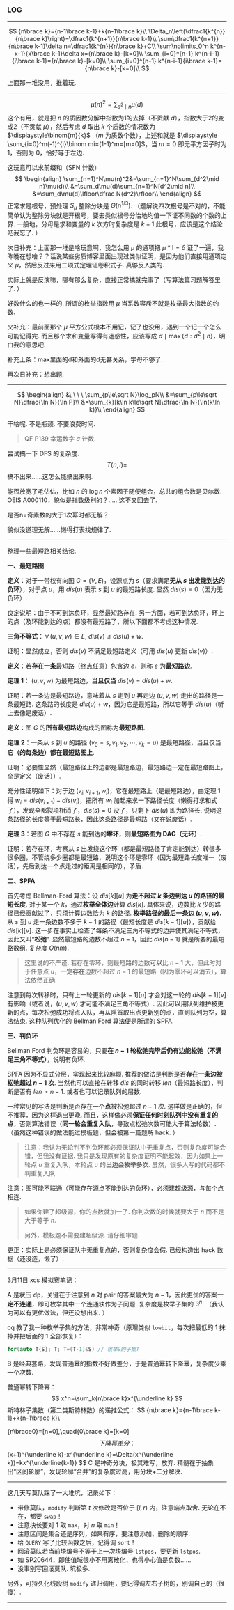 ### LOG

---

$$
{n\brace k}={n-1\brace k-1}+k{n-1\brace k}\\
\Delta_n\left(\dfrac1{k^{n}}{n\brace k}\right)=\dfrac1{k^{n+1}}{n\brace k-1}\\
\sum\dfrac1{k^{n+1}}{n\brace k-1}\delta n=\dfrac1{k^{n}}{n\brace k}+C\\
\sum\nolimits_0^n k^{n-x-1}{x\brace k-1}\delta x={n\brace k}-[k=0]\\
\sum_{i=0}^{n-1} k^{n-i-1}{i\brace k-1}={n\brace k}-[k=0]\\
\sum_{i=0}^{n-1} k^{n-i-1}{i\brace k-1}={n\brace k}-[k=0]\\
$$

上面那一堆没用，推着玩. 

---

$$
\mu(n)^2=\sum_{d^2\mid n}\mu(d)
$$
这个有用，就是把 $n$ 的质因数分解中指数为1的去掉（不贡献 $d$），指数大于2的变成2（不贡献 $\mu$），然后考虑 $d$ 取出 $k$ 个质数的情况数为 $\displaystyle\binom{m}{k}$ （$m$ 为质数个数），上述和就是 $\displaystyle \sum_{i=0}^m(-1)^{i}\binom mi=(1-1)^m=[m=0]$，当 $m=0$ 即无平方因子时为 $1$，否则为 $0$，恰好等于左边. 

这玩意可以求前缀和（SFN 计数）
$$
\begin{align}
\sum_{n=1}^N\mu(n)^2&=\sum_{n=1}^N\sum_{d^2\mid n}\mu(d)\\
&=\sum_d\mu(d)\sum_{n=1}^N[d^2\mid n]\\
&=\sum_d\mu(d)\lfloor\dfrac N{d^2}\rfloor\\
\end{align}
$$
正常求是根号，预处理 $S_\mu$ 整除分块是 $\Theta(n^{1/3})$. （题解说四次根号是不对的，不能简单认为整除分块就是开根号，要去类似根号分治地均值一下证不同数的个数的上界. 一般地，分母是求和变量的 $k$ 次方时复杂度是 $k+1$ 此根号，应该是这个结论吧我忘了. ）

次日补充：上面那一堆是啥玩意啊，我怎么用 $\mu$ 的通项把 $\mu*\mathrm{I}=\delta$ 证了一遍，我昨晚在想啥？？话说某些劣质博客里面出现过类似证明，是因为他们直接用通项定义 $\mu$，然后反过来用二项式定理证卷积式子. 真够反人类的. 

实际上就是反演嘛，哪有那么复杂，直接正常搞就完事了（写算法篇习题解答里了. ）

好数什么的也一样的. 所谓的枚举指数用 $\mu$ 当系数容斥不就是枚举最大指数的约数. 

又补充：最前面那个 $\mu$ 平方公式根本不用记，记了也没用，遇到一个记一个怎么可能记得完. 而且那个求和变量写得有迷惑性，应该写成 $d\mid \max\{d:d^2\mid n\}$，明白我的意思吧. 

补充上条：max里面的d和外面的d无甚关系，字母不够了. 

再次日补充：想出题. 

---

$$
\begin{align}
&\ \ \ \ \sum_{p\le\sqrt N}\log_pN\\
&=\sum_{p\le\sqrt N}\dfrac{\ln N}{\ln P}\\
&=\sum_{k}[k\ln k\le\sqrt N]\dfrac{\ln N}{\ln(k\ln k)}\\
\end{align}
$$

干啥呢. 不是瓶颈. 不要浪费时间. 

>QF P139 幸运数字 $\sigma$ 计数. 

尝试搞一下 DFS 的复杂度. 
$$
T(n,i)=
$$
搞不出来……这怎么能搞出来啊. 

能否放宽了毛估估，比如 $n$ 的 $\log n$ 个素因子随便组合，总共的组合数是贝尔数. OEIS A000110，貌似是指数级别的？……这不又回去了. 

是否n=奇素数的大于1次幂时都无解？

貌似没道理无解……懒得打表找规律了. 

---

整理一些最短路相关结论. 

**一、最短路图**

**定义**：对于一带权有向图 $G=(V,E)$，设源点为 $s$（要求满足**无从 $s$ 出发能到达的负环**），对于点 $u$，用 $dis(u)$ 表示 $s$ 到 $u$ 的最短路长度. 显然 $dis(s)=0$（因为无负环）. 

良定说明：由于不可到达负环，显然最短路存在. 另一方面，若可到达负环，环上的点（及环能到达的点）都没有最短路了，所以下面都不考虑这种情况. 

**三角不等式**：$\forall(u,v,w)\in E,\ dis(v)\le dis(u)+w$. 

证明：显然成立，否则 $dis(v)$ 不满足最短路定义（可用 $dis(u)$ 更新 $dis(v)$）. 

**定义**：若**存在一条**最短路（终点任意）包含边 $e$，则称 $e$ 为**最短路边**. 

**定理 1**： $(u,v,w)$ 为最短路边，**当且仅当** $dis(v)=dis(u)+w$. 

证明：若一条边是最短路边，意味着从 $s$ 走到 $u$ 再走边 $(u,v,w)$ 走出的路径是一条最短路. 这条路的长度是 $dis(u)+w$，因为它是最短路，所以它等于 $dis(u)$（听上去像是废话）. 

**定义**：图 $G$ 的**所有最短路边**构成的图称为**最短路图**. 

**定理 2**：一条从 $s$ 到 $u$ 的路径 $(v_0=s,v_1,v_2,\cdots,v_k=u)$ 是最短路径，当且仅当**它（的每条边）都在最短路图上**. 

证明：必要性显然（最短路径上的边都是最短路边，最短路边一定在最短路图上，全是定义（废话））. 

充分性证明如下：对于边 $(v_i,v_{i+1},w_i)$，它在最短路上（是最短路边），由定理 1 得 $w_i=dis(v_{i+1})-dis(v_i)$，把所有 $w_i$ 加起来求一下路径长度（懒得打求和式了），发现全都裂项相消了，$dis(s)=0$ 没了，只剩下 $dis(u)$ 即为路径长. 说明这条路径的长度等于最短路长，因此这条路径是最短路（又在说废话）. 

**定理 3**：若图 $G$ 中不存在 $s$ 能到达的**零环**，则**最短路图为 DAG（无环）**. 

证明：若存在环，考察从 $s$ 出发绕这个环（都是最短路径了肯定能到达）转很多很多圈，不管绕多少圈都是最短路，说明这个环是零环（因为最短路长度唯一（废话），先后到达一个点走过的距离是相同的），矛盾. 

**二、SPFA**

首先考虑 Bellman-Ford 算法：设 $dis[k][u]$ 为**走不超过 $k$ 条边到达 $u$ 的路径的最短长度**. 对于某一个 $k$，通过**枚举全体边**计算 $dis[k]$. 具体来说，边数比 $k$ 少的路径已经贡献过了，只须计算边数恰为 $k$ 的路径. **枚举路径的最后一条边 $(u,v,w)$**，从 $s$ 到 $u$ 走一条边数不多于 $k-1$ 的路径（最短长度是 $dis[k-1][u]$），贡献给 $dis[k][v]$. 这一步在事实上检查了每条不满足三角不等式的边并使其满足不等式，因此又叫“**松弛**”. 显然最短路的边数不超过 $n-1$，因此 $dis[n-1]$ 就是所要的最短路数组. 复杂度 $O(nm)$. 

> 这里说的不严谨. 若存在零环，则最短路的边数**可以**比 $n-1$ 大，但此时对于任意点 $u$，**一定存在**边数不超过 $n-1$ 的最短路（因为零环可以消去），算法依然正确. 

注意到每次转移时，只有上一轮更新的 $dis[k-1][u]$ 才会对这一轮的 $dis[k-1][v]$ 有影响（或者说，$(u,v,w)$ 才可能不满足三角不等式）. 因此可以用队列维护被更新的点，每次松弛成功将点入队，再从队首取出点更新别的点，直到队列为空，算法结束. 这种队列优化的 Bellman Ford 算法便是所谓的 SPFA. 

**三、判负环**

Bellman Ford 判负环是容易的，只要**在 $n-1$ 轮松弛完毕后仍有边能松弛（不满足三角不等式）**，说明有负环. 

SPFA 因为不显式分层，实现起来比较麻烦. 推荐的做法是判断是否**存在一条边被松弛超过 $n-1$ 次**. 当然也可以直接在转移 $dis$ 的同时转移 $len$（最短路长度），判断是否有 $len>n-1$. 或者也可以记录队列的层数. 

一种常见的写法是判断是否存在一个**点**被松弛超过 $n-1$ 次. 这样做是正确的，但不推荐，因为这样退出更晚. 而且，这样做必须**保证任何时刻队列中没有重复的点**，否则算法错误（**同一轮会重复入队**，导致点松弛次数可能大于算法轮数）.（虽然这种错误的做法能过模板题，但会被第一篇题解 hack. ）

> 注意：我认为无论判不判负环都必须保证队中无重复点，否则复杂度可能会错，但我没有证据. 我只是发现原有的复杂度证明不能起效，因为如果上一轮点 $u$ 重复入队，本轮点 $u$ 的**出边会枚举多次**. 虽然，很多人写的代码都不判重复入队. 

注意：图可能不联通（可能存在源点不能到达的负环），必须建超级源，与每个点相连. 

> 如果你建了超级源，你的点数就加一了. 你判次数的时候就要大于 $n$ 而不是大于等于 $n$. 
>
> 另外，模板题不需要建超级源. 请仔细审题. 

更正：实际上是必须保证队中无重复点的，否则复杂度会假. 已经构造出 hack 数据（还没造，懒了）. 

---

3月11日 xcs 模拟赛笔记：

A 是状压 dp，关键在于注意到 $n$ 对 pair 的答案最大为 $n-1$，因此更优的答案**一定不连通**，即可枚举其中一个连通块作为子问题. 复杂度是枚举子集的 $3^n$. （我认为可以有更优做法，但还没想出来. ）

cq 教了我一种枚举子集的方法，非常神奇（原理类似 `lowbit`，每次把最低的 $1$ 抹掉并把后面的 $1$ 全部恢复）：

```cpp
for(auto T{S}; T; T=(T-1)&S) // 枚举S的子集T
```

B 是经典套路，发现普通幂的指数不好做差分，于是普通幂转下降幂，复杂度少乘一个次数. 

普通幂转下降幂：
$$
x^n=\sum_k{n\brace k}x^{\underline k}
$$
斯特林子集数（第二类斯特林数）的递推公式：
$$
{n\brace k}={n-1\brace k-1}+k{n-1\brace k}\\

{n\brace0}=[n=0],\quad{0\brace k}=[k=0]
$$
下降幂差分：
$$
(x+1)^{\underline k}-x^{\underline k}=\Delta(x^{\underline k})=kx^{\underline{k-1}}
$$
C 是神奇分块，极其难写，放弃. 精髓在于抽象出“区间轮廓”，发现轮廓“合并”的复杂度过高，用分块+二分解决. 

---

这几天写莫队踩了一大堆坑，记录如下：

- 带修莫队，`modify` 判断第 $t$ 次修改是否位于 $[l,r)$ 内，注意端点取舍. 无论在不在，都要 `swap`！
- 注意块长要对 $1$ 取 `max`，对 $n$ 取 `min`！
- 注意区间是集合还是序列，如果有序，要注意添加、删除的顺序. 
- 给 `QUERY` 写了比较函数之后，记得调 `sort`！
- 回滚莫队若当前块编号不等于上一次块编号 `lstpos`，要更新 `lstpos`. 
- 如 SP20644，即使值域很小不用离散化，也得小心值是负数……
- 没事别写回滚莫队. 坑极多. 

另外，可持久化线段树 `modify` 递归调用，要记得调左右子树的，别调自己的（很傻）. 

---


